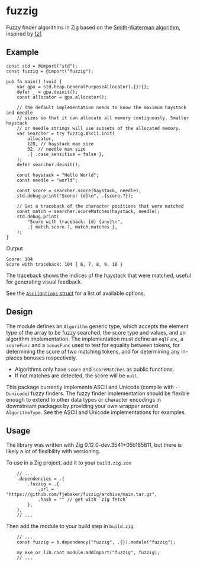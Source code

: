 # fuzzig

Fuzzy finder algorithms in Zig based on the [Smith-Waterman algorithm](https://en.wikipedia.org/wiki/Smith%E2%80%93Waterman_algorithm), inspired by [fzf](https://github.com/junegunn/fzf).

## Example

```zig
const std = @import("std");
const fuzzig = @import("fuzzig");

pub fn main() !void {
    var gpa = std.heap.GeneralPurposeAllocator(.{}){};
    defer _ = gpa.deinit();
    const allocator = gpa.allocator();

    // The default implementation needs to know the maximum haystack and needle
    // sizes so that it can allocate all memory contiguously. Smaller haystack
    // or needle strings will use subsets of the allocated memory.
    var searcher = try fuzzig.Ascii.init(
        allocator,
        128, // haystack max size
        32, // needle max size
        .{ .case_sensitive = false },
    );
    defer searcher.deinit();

    const haystack = "Hello World";
    const needle = "world";

    const score = searcher.score(haystack, needle);
    std.debug.print("Score: {d}\n", .{score.?});

    // Get a traceback of the character positions that were matched
    const match = searcher.scoreMatches(haystack, needle);
    std.debug.print(
        "Score with traceback: {d} {any}\n",
        .{ match.score.?, match.matches },
    );
}
```

Output

```
Score: 104
Score with traceback: 104 { 6, 7, 8, 9, 10 }
```

The traceback shows the indices of the haystack that were matched, useful for generating visual feedback.

See the [`AsciiOptions` struct](https://github.com/fjebaker/fuzzig/blob/a78afddec30b547643604aafaee202db6fc878f1/src/root.zig#L460-L466) for a list of available options.

## Design

The module defines an `Algorithm` generic type, which accepts the element type of the array to be fuzzy searched, the score type and values, and an algorithm implementation. The implementation must define an `eqlFunc`, a `scoreFunc` and a `bonusFunc` used to test for equality between tokens, for determining the score of two matching tokens, and for determining any in-places bonuses respectively.

- Algorithms only have `score` and `scoreMatches` as public functions.
- If not matches are detected, the score will be `null`.

This package currently implements ASCII and Unicode (compile with `-Dunicode`) fuzzy finders. The fuzzy finder implementation should be flexible enough to extend to other data types or character encodings in downstream packages by providing your own wrapper around `AlgorithmType`. See the ASCII and Unicode implementations for examples.

## Usage

The library was written with Zig 0.12.0-dev.3541+05b185811, but there is likely a lot of flexibility with versioning.

To use in a Zig project, add it to your `build.zig.zon`

```zig
    // ...
    .dependencies = .{
        .fuzzig = .{
            .url = "https://github.com/fjebaker/fuzzig/archive/main.tar.gz",
            .hash = "" // get with `zig fetch`
        },
    },
    // ...
```

Then add the module to your build step in `build.zig`:

```zig
    // ...
    const fuzzig = b.dependency("fuzzig", .{}).module("fuzzig");

    my_exe_or_lib.root_module.addImport("fuzzig", fuzzig);
    // ...
```
